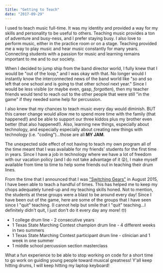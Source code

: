 ```yaml
---
title: "Getting to Teach"
date: "2017-09-29"
---
```


I used to teach music full-time. It was my identity and provided a way for my skills and personality to be useful to others. Teaching music provides a ton of adventure and busy-ness, and I prefer staying busy. I also love to perform music, either in the practice room or on a stage. Teaching provided me a way to play music and hear music constantly for many years. Connecting students with a passion for music and learning remains important to me and to our society.

When I decided to jump ship from the band director world, I fully knew that I would be "out of the loop," and I was okay with that. No longer would I instantly know the interconnected news of the band world like "so and so left that one school and is going to that other school next year." Since I would be less visible (or maybe even, gasp, _forgotten_), then my teacher friends would tend to reach out to the other people that were still "in the game" if they needed some help for percussion.

I also knew that my chances to teach music every day would diminish. BUT this career change would allow me to spend more time with the family (that happened!) and be able to support our three kiddos plus my brother even better (that also happened!). Also, learning new things, especially about technology, and especially especially about creating new things with technology (i.e. "coding")…those are all **MY JAM**.

The unexpected side effect of not having to teach my own program all of the time meant that I was available for my friends' students for the first time in years. Since I have a job in technology where we have a lot of freedom with our vacation policy (and I do not take advantage of it 😜), I make myself available from time to time to help some friends out in teaching their drum lines.

From the time that I announced that I was ["Switching Gears"](https://www.drumsensei.com/switching-gears/) in August 2015, I have been able to teach a handful of times. This has helped me to keep my chops adequately tuned-up and my teaching skills honed. Not to mention, the students at these groups were a blast to be around every day! Since I have been out of the game, here are some of the groups that I have seen since I "quit" teaching. (I cannot help but smile that I "quit" teaching…I definitely didn't quit, I just don't do it every day any more! 🤓)

* 1 college drum line - 2 consecutive years
* 1 Texas State Marching Contest champion drum line - 4 different weeks in two summers
* 1 Texas State Marching Contest participant drum line - clinician and 1 week in one summer
* 1 middle school percussion section masterclass

What a fun experience to be able to stop working on code for a short time to go work on guiding young people toward musical greatness! Y'all keep hitting drums, I will keep hitting my laptop keyboard!
